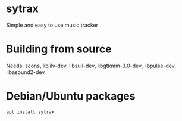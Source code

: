 # sytrax
Simple and easy to use music tracker

# Building from source
Needs: scons, liblilv-dev, libsuil-dev, libgtkmm-3.0-dev, libpulse-dev, libasound2-dev

# Debian/Ubuntu packages
`apt install zytrax`
